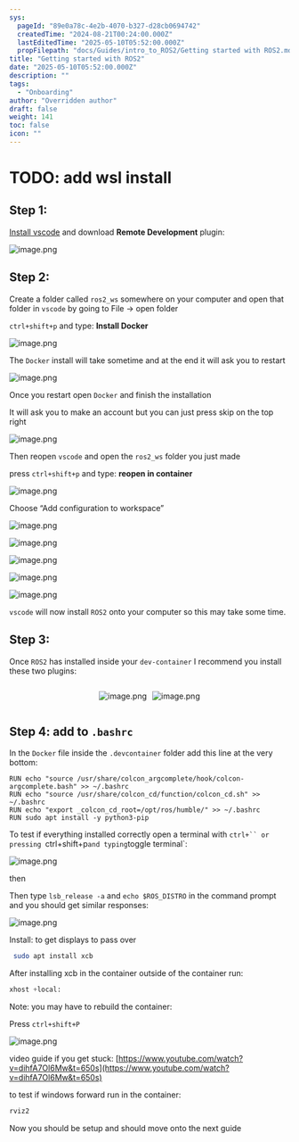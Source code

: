 ```yaml
---
sys:
  pageId: "89e0a78c-4e2b-4070-b327-d28cb0694742"
  createdTime: "2024-08-21T00:24:00.000Z"
  lastEditedTime: "2025-05-10T05:52:00.000Z"
  propFilepath: "docs/Guides/intro_to_ROS2/Getting started with ROS2.md"
title: "Getting started with ROS2"
date: "2025-05-10T05:52:00.000Z"
description: ""
tags:
  - "Onboarding"
author: "Overridden author"
draft: false
weight: 141
toc: false
icon: ""
---
```


# TODO: add wsl install

## Step 1:

[Install vscode](https://code.visualstudio.com/download) and download **Remote Development** plugin:

![image.png](https://prod-files-secure.s3.us-west-2.amazonaws.com/d518164a-d88e-44d1-a4ee-3adb3bd8bce0/efb52993-1881-4a40-b95e-6f020334f022/image.png?X-Amz-Algorithm=AWS4-HMAC-SHA256&X-Amz-Content-Sha256=UNSIGNED-PAYLOAD&X-Amz-Credential=ASIAZI2LB466VKNGJTCN%2F20250629%2Fus-west-2%2Fs3%2Faws4_request&X-Amz-Date=20250629T121434Z&X-Amz-Expires=3600&X-Amz-Security-Token=IQoJb3JpZ2luX2VjEKz%2F%2F%2F%2F%2F%2F%2F%2F%2F%2FwEaCXVzLXdlc3QtMiJIMEYCIQCX3%2Fuqc%2FhLPw8k2cxt2ITTippD6DJLw5u0CHkB7Bv6kwIhALhNvo2D6GfdYqmIJMsZVaAZ9FV%2FBc96p5KYgsZE9Z7jKogECKX%2F%2F%2F%2F%2F%2F%2F%2F%2F%2FwEQABoMNjM3NDIzMTgzODA1IgzmUzV9uOZUbLbBbnoq3ANuBOAMbesqoReJe%2BG59imnhD9YCHo5th8kA92dOvbDlU1u%2B1MMP1nEC0SQcMCMOP5Lq2n7UvUcvNuPw9HIEVD3Qgzdm5orl%2FTWqtF6fCx6e749l%2BrdtvZPyGsuOStV0E9Lci6fuoVT6r61ZE%2FisNQuAczccX1j569O3PAbPoYp%2FUqbF2mb5sVgeBOOr7XOGNJfJ1OClrdSYLgSH1zl88wKVEUZPZzJXElsfdABulzeR8PZYrf%2BK8TuWeaAaUaRVEKkYEsq224ttY4fF8agZlYIMNauU0H5GVyRpGPRb9x9Sb9cI%2FCil7tHmaZ4i4wsE0ZABaELWvxg5oozqT7%2BMFKOQ5OqlG%2B9fTB1rtL0EhJiLNhMSep4aUQMAFF5jnzQ6TVcBQDErb1PY4rgSt9CKcZEV%2BxlsPzX9l8wLqUuG3YE8MZJMs0lZKP9SfG4Ag25XkjzPFheFd4XNUsV%2FB8QboTfPaYTrddH6GZWWA%2BMMBWwW32rW1VckSc20HSfvXxz%2FuM8r2K9wG25DhV2aB9pJUziVbjlefgZPbwm0ZS5qFRQKiJsNpSUDs31VF%2Fp1NDkifxruA2XKHiB5%2Fra9Hrkf3j05a2n9tIdd%2BsVmjTAIZZlIRXl969ITkGidSrCyDCP0oTDBjqkAVZNJBQ5SLppZYX2rONUSxpN4gQ6x6l%2FUGsG%2BOvwE56gxfHBnG68rsW9a622H0hYvrNw%2Fqq5kCgwjfOsL1N4l6NXaC1m0DphkSLhsrLzFqetHqsZmlUQeNVtbkdoz%2FrK7%2BAMECZtS%2BierA56yjwh9C%2BWTRT3kOAXx3IdJa26l2S11g%2FipwddYCH97DIEFqMgRxWt52NSPoLZ5%2Fxgz3P%2FWtSZTgNU&X-Amz-Signature=70c0a95808fd13a181f8e8a03cf36de601b1229e02dd73eca89d1e756496a9c3&X-Amz-SignedHeaders=host&x-amz-checksum-mode=ENABLED&x-id=GetObject)

## Step 2:

Create a folder called `ros2_ws` somewhere on your computer and open that folder in `vscode` by going to File → open folder 

`ctrl+shift+p` and type: **Install Docker**

![image.png](https://prod-files-secure.s3.us-west-2.amazonaws.com/d518164a-d88e-44d1-a4ee-3adb3bd8bce0/2269dc0e-1cd5-47ff-bceb-c04ad9b2eab0/image.png?X-Amz-Algorithm=AWS4-HMAC-SHA256&X-Amz-Content-Sha256=UNSIGNED-PAYLOAD&X-Amz-Credential=ASIAZI2LB466VKNGJTCN%2F20250629%2Fus-west-2%2Fs3%2Faws4_request&X-Amz-Date=20250629T121434Z&X-Amz-Expires=3600&X-Amz-Security-Token=IQoJb3JpZ2luX2VjEKz%2F%2F%2F%2F%2F%2F%2F%2F%2F%2FwEaCXVzLXdlc3QtMiJIMEYCIQCX3%2Fuqc%2FhLPw8k2cxt2ITTippD6DJLw5u0CHkB7Bv6kwIhALhNvo2D6GfdYqmIJMsZVaAZ9FV%2FBc96p5KYgsZE9Z7jKogECKX%2F%2F%2F%2F%2F%2F%2F%2F%2F%2FwEQABoMNjM3NDIzMTgzODA1IgzmUzV9uOZUbLbBbnoq3ANuBOAMbesqoReJe%2BG59imnhD9YCHo5th8kA92dOvbDlU1u%2B1MMP1nEC0SQcMCMOP5Lq2n7UvUcvNuPw9HIEVD3Qgzdm5orl%2FTWqtF6fCx6e749l%2BrdtvZPyGsuOStV0E9Lci6fuoVT6r61ZE%2FisNQuAczccX1j569O3PAbPoYp%2FUqbF2mb5sVgeBOOr7XOGNJfJ1OClrdSYLgSH1zl88wKVEUZPZzJXElsfdABulzeR8PZYrf%2BK8TuWeaAaUaRVEKkYEsq224ttY4fF8agZlYIMNauU0H5GVyRpGPRb9x9Sb9cI%2FCil7tHmaZ4i4wsE0ZABaELWvxg5oozqT7%2BMFKOQ5OqlG%2B9fTB1rtL0EhJiLNhMSep4aUQMAFF5jnzQ6TVcBQDErb1PY4rgSt9CKcZEV%2BxlsPzX9l8wLqUuG3YE8MZJMs0lZKP9SfG4Ag25XkjzPFheFd4XNUsV%2FB8QboTfPaYTrddH6GZWWA%2BMMBWwW32rW1VckSc20HSfvXxz%2FuM8r2K9wG25DhV2aB9pJUziVbjlefgZPbwm0ZS5qFRQKiJsNpSUDs31VF%2Fp1NDkifxruA2XKHiB5%2Fra9Hrkf3j05a2n9tIdd%2BsVmjTAIZZlIRXl969ITkGidSrCyDCP0oTDBjqkAVZNJBQ5SLppZYX2rONUSxpN4gQ6x6l%2FUGsG%2BOvwE56gxfHBnG68rsW9a622H0hYvrNw%2Fqq5kCgwjfOsL1N4l6NXaC1m0DphkSLhsrLzFqetHqsZmlUQeNVtbkdoz%2FrK7%2BAMECZtS%2BierA56yjwh9C%2BWTRT3kOAXx3IdJa26l2S11g%2FipwddYCH97DIEFqMgRxWt52NSPoLZ5%2Fxgz3P%2FWtSZTgNU&X-Amz-Signature=2b51c1832b77ce4f8c1108be0ecb95b4c82e4d5bf069de67d033b69e9a7903c3&X-Amz-SignedHeaders=host&x-amz-checksum-mode=ENABLED&x-id=GetObject)

The `Docker` install will take sometime and at the end it will ask you to restart

![image.png](https://prod-files-secure.s3.us-west-2.amazonaws.com/d518164a-d88e-44d1-a4ee-3adb3bd8bce0/ed233f78-be33-4b1f-b89c-9c346c0e961e/image.png?X-Amz-Algorithm=AWS4-HMAC-SHA256&X-Amz-Content-Sha256=UNSIGNED-PAYLOAD&X-Amz-Credential=ASIAZI2LB466VKNGJTCN%2F20250629%2Fus-west-2%2Fs3%2Faws4_request&X-Amz-Date=20250629T121434Z&X-Amz-Expires=3600&X-Amz-Security-Token=IQoJb3JpZ2luX2VjEKz%2F%2F%2F%2F%2F%2F%2F%2F%2F%2FwEaCXVzLXdlc3QtMiJIMEYCIQCX3%2Fuqc%2FhLPw8k2cxt2ITTippD6DJLw5u0CHkB7Bv6kwIhALhNvo2D6GfdYqmIJMsZVaAZ9FV%2FBc96p5KYgsZE9Z7jKogECKX%2F%2F%2F%2F%2F%2F%2F%2F%2F%2FwEQABoMNjM3NDIzMTgzODA1IgzmUzV9uOZUbLbBbnoq3ANuBOAMbesqoReJe%2BG59imnhD9YCHo5th8kA92dOvbDlU1u%2B1MMP1nEC0SQcMCMOP5Lq2n7UvUcvNuPw9HIEVD3Qgzdm5orl%2FTWqtF6fCx6e749l%2BrdtvZPyGsuOStV0E9Lci6fuoVT6r61ZE%2FisNQuAczccX1j569O3PAbPoYp%2FUqbF2mb5sVgeBOOr7XOGNJfJ1OClrdSYLgSH1zl88wKVEUZPZzJXElsfdABulzeR8PZYrf%2BK8TuWeaAaUaRVEKkYEsq224ttY4fF8agZlYIMNauU0H5GVyRpGPRb9x9Sb9cI%2FCil7tHmaZ4i4wsE0ZABaELWvxg5oozqT7%2BMFKOQ5OqlG%2B9fTB1rtL0EhJiLNhMSep4aUQMAFF5jnzQ6TVcBQDErb1PY4rgSt9CKcZEV%2BxlsPzX9l8wLqUuG3YE8MZJMs0lZKP9SfG4Ag25XkjzPFheFd4XNUsV%2FB8QboTfPaYTrddH6GZWWA%2BMMBWwW32rW1VckSc20HSfvXxz%2FuM8r2K9wG25DhV2aB9pJUziVbjlefgZPbwm0ZS5qFRQKiJsNpSUDs31VF%2Fp1NDkifxruA2XKHiB5%2Fra9Hrkf3j05a2n9tIdd%2BsVmjTAIZZlIRXl969ITkGidSrCyDCP0oTDBjqkAVZNJBQ5SLppZYX2rONUSxpN4gQ6x6l%2FUGsG%2BOvwE56gxfHBnG68rsW9a622H0hYvrNw%2Fqq5kCgwjfOsL1N4l6NXaC1m0DphkSLhsrLzFqetHqsZmlUQeNVtbkdoz%2FrK7%2BAMECZtS%2BierA56yjwh9C%2BWTRT3kOAXx3IdJa26l2S11g%2FipwddYCH97DIEFqMgRxWt52NSPoLZ5%2Fxgz3P%2FWtSZTgNU&X-Amz-Signature=ea02c58ed9fe09707618a3b8d1e99d4d25d6f512b59ff4e5d6519259b06215a5&X-Amz-SignedHeaders=host&x-amz-checksum-mode=ENABLED&x-id=GetObject)

Once you restart open `Docker` and finish the installation

It will ask you to make an account but you can just press skip on the top right

![image.png](https://prod-files-secure.s3.us-west-2.amazonaws.com/d518164a-d88e-44d1-a4ee-3adb3bd8bce0/21010ad9-1659-4fd9-9f59-9932a09b2a3d/image.png?X-Amz-Algorithm=AWS4-HMAC-SHA256&X-Amz-Content-Sha256=UNSIGNED-PAYLOAD&X-Amz-Credential=ASIAZI2LB466VKNGJTCN%2F20250629%2Fus-west-2%2Fs3%2Faws4_request&X-Amz-Date=20250629T121434Z&X-Amz-Expires=3600&X-Amz-Security-Token=IQoJb3JpZ2luX2VjEKz%2F%2F%2F%2F%2F%2F%2F%2F%2F%2FwEaCXVzLXdlc3QtMiJIMEYCIQCX3%2Fuqc%2FhLPw8k2cxt2ITTippD6DJLw5u0CHkB7Bv6kwIhALhNvo2D6GfdYqmIJMsZVaAZ9FV%2FBc96p5KYgsZE9Z7jKogECKX%2F%2F%2F%2F%2F%2F%2F%2F%2F%2FwEQABoMNjM3NDIzMTgzODA1IgzmUzV9uOZUbLbBbnoq3ANuBOAMbesqoReJe%2BG59imnhD9YCHo5th8kA92dOvbDlU1u%2B1MMP1nEC0SQcMCMOP5Lq2n7UvUcvNuPw9HIEVD3Qgzdm5orl%2FTWqtF6fCx6e749l%2BrdtvZPyGsuOStV0E9Lci6fuoVT6r61ZE%2FisNQuAczccX1j569O3PAbPoYp%2FUqbF2mb5sVgeBOOr7XOGNJfJ1OClrdSYLgSH1zl88wKVEUZPZzJXElsfdABulzeR8PZYrf%2BK8TuWeaAaUaRVEKkYEsq224ttY4fF8agZlYIMNauU0H5GVyRpGPRb9x9Sb9cI%2FCil7tHmaZ4i4wsE0ZABaELWvxg5oozqT7%2BMFKOQ5OqlG%2B9fTB1rtL0EhJiLNhMSep4aUQMAFF5jnzQ6TVcBQDErb1PY4rgSt9CKcZEV%2BxlsPzX9l8wLqUuG3YE8MZJMs0lZKP9SfG4Ag25XkjzPFheFd4XNUsV%2FB8QboTfPaYTrddH6GZWWA%2BMMBWwW32rW1VckSc20HSfvXxz%2FuM8r2K9wG25DhV2aB9pJUziVbjlefgZPbwm0ZS5qFRQKiJsNpSUDs31VF%2Fp1NDkifxruA2XKHiB5%2Fra9Hrkf3j05a2n9tIdd%2BsVmjTAIZZlIRXl969ITkGidSrCyDCP0oTDBjqkAVZNJBQ5SLppZYX2rONUSxpN4gQ6x6l%2FUGsG%2BOvwE56gxfHBnG68rsW9a622H0hYvrNw%2Fqq5kCgwjfOsL1N4l6NXaC1m0DphkSLhsrLzFqetHqsZmlUQeNVtbkdoz%2FrK7%2BAMECZtS%2BierA56yjwh9C%2BWTRT3kOAXx3IdJa26l2S11g%2FipwddYCH97DIEFqMgRxWt52NSPoLZ5%2Fxgz3P%2FWtSZTgNU&X-Amz-Signature=b6b10abc3daea9a78e883df220b95f1cd8fdab5edc434edb1aa9205e12efb2b2&X-Amz-SignedHeaders=host&x-amz-checksum-mode=ENABLED&x-id=GetObject)

Then reopen `vscode` and open the `ros2_ws` folder you just made

press `ctrl+shift+p` and type: **reopen in container**

![image.png](https://prod-files-secure.s3.us-west-2.amazonaws.com/d518164a-d88e-44d1-a4ee-3adb3bd8bce0/4e93b8c2-41ad-488c-8095-c74205196118/image.png?X-Amz-Algorithm=AWS4-HMAC-SHA256&X-Amz-Content-Sha256=UNSIGNED-PAYLOAD&X-Amz-Credential=ASIAZI2LB466VKNGJTCN%2F20250629%2Fus-west-2%2Fs3%2Faws4_request&X-Amz-Date=20250629T121434Z&X-Amz-Expires=3600&X-Amz-Security-Token=IQoJb3JpZ2luX2VjEKz%2F%2F%2F%2F%2F%2F%2F%2F%2F%2FwEaCXVzLXdlc3QtMiJIMEYCIQCX3%2Fuqc%2FhLPw8k2cxt2ITTippD6DJLw5u0CHkB7Bv6kwIhALhNvo2D6GfdYqmIJMsZVaAZ9FV%2FBc96p5KYgsZE9Z7jKogECKX%2F%2F%2F%2F%2F%2F%2F%2F%2F%2FwEQABoMNjM3NDIzMTgzODA1IgzmUzV9uOZUbLbBbnoq3ANuBOAMbesqoReJe%2BG59imnhD9YCHo5th8kA92dOvbDlU1u%2B1MMP1nEC0SQcMCMOP5Lq2n7UvUcvNuPw9HIEVD3Qgzdm5orl%2FTWqtF6fCx6e749l%2BrdtvZPyGsuOStV0E9Lci6fuoVT6r61ZE%2FisNQuAczccX1j569O3PAbPoYp%2FUqbF2mb5sVgeBOOr7XOGNJfJ1OClrdSYLgSH1zl88wKVEUZPZzJXElsfdABulzeR8PZYrf%2BK8TuWeaAaUaRVEKkYEsq224ttY4fF8agZlYIMNauU0H5GVyRpGPRb9x9Sb9cI%2FCil7tHmaZ4i4wsE0ZABaELWvxg5oozqT7%2BMFKOQ5OqlG%2B9fTB1rtL0EhJiLNhMSep4aUQMAFF5jnzQ6TVcBQDErb1PY4rgSt9CKcZEV%2BxlsPzX9l8wLqUuG3YE8MZJMs0lZKP9SfG4Ag25XkjzPFheFd4XNUsV%2FB8QboTfPaYTrddH6GZWWA%2BMMBWwW32rW1VckSc20HSfvXxz%2FuM8r2K9wG25DhV2aB9pJUziVbjlefgZPbwm0ZS5qFRQKiJsNpSUDs31VF%2Fp1NDkifxruA2XKHiB5%2Fra9Hrkf3j05a2n9tIdd%2BsVmjTAIZZlIRXl969ITkGidSrCyDCP0oTDBjqkAVZNJBQ5SLppZYX2rONUSxpN4gQ6x6l%2FUGsG%2BOvwE56gxfHBnG68rsW9a622H0hYvrNw%2Fqq5kCgwjfOsL1N4l6NXaC1m0DphkSLhsrLzFqetHqsZmlUQeNVtbkdoz%2FrK7%2BAMECZtS%2BierA56yjwh9C%2BWTRT3kOAXx3IdJa26l2S11g%2FipwddYCH97DIEFqMgRxWt52NSPoLZ5%2Fxgz3P%2FWtSZTgNU&X-Amz-Signature=e9278a03cb22375e366182d41e2ac913a16e3e23afae574058525b2e32640597&X-Amz-SignedHeaders=host&x-amz-checksum-mode=ENABLED&x-id=GetObject)

Choose “Add configuration to workspace”

![image.png](https://prod-files-secure.s3.us-west-2.amazonaws.com/d518164a-d88e-44d1-a4ee-3adb3bd8bce0/9560b282-5060-4989-ba37-97e7b2c22476/image.png?X-Amz-Algorithm=AWS4-HMAC-SHA256&X-Amz-Content-Sha256=UNSIGNED-PAYLOAD&X-Amz-Credential=ASIAZI2LB466VKNGJTCN%2F20250629%2Fus-west-2%2Fs3%2Faws4_request&X-Amz-Date=20250629T121434Z&X-Amz-Expires=3600&X-Amz-Security-Token=IQoJb3JpZ2luX2VjEKz%2F%2F%2F%2F%2F%2F%2F%2F%2F%2FwEaCXVzLXdlc3QtMiJIMEYCIQCX3%2Fuqc%2FhLPw8k2cxt2ITTippD6DJLw5u0CHkB7Bv6kwIhALhNvo2D6GfdYqmIJMsZVaAZ9FV%2FBc96p5KYgsZE9Z7jKogECKX%2F%2F%2F%2F%2F%2F%2F%2F%2F%2FwEQABoMNjM3NDIzMTgzODA1IgzmUzV9uOZUbLbBbnoq3ANuBOAMbesqoReJe%2BG59imnhD9YCHo5th8kA92dOvbDlU1u%2B1MMP1nEC0SQcMCMOP5Lq2n7UvUcvNuPw9HIEVD3Qgzdm5orl%2FTWqtF6fCx6e749l%2BrdtvZPyGsuOStV0E9Lci6fuoVT6r61ZE%2FisNQuAczccX1j569O3PAbPoYp%2FUqbF2mb5sVgeBOOr7XOGNJfJ1OClrdSYLgSH1zl88wKVEUZPZzJXElsfdABulzeR8PZYrf%2BK8TuWeaAaUaRVEKkYEsq224ttY4fF8agZlYIMNauU0H5GVyRpGPRb9x9Sb9cI%2FCil7tHmaZ4i4wsE0ZABaELWvxg5oozqT7%2BMFKOQ5OqlG%2B9fTB1rtL0EhJiLNhMSep4aUQMAFF5jnzQ6TVcBQDErb1PY4rgSt9CKcZEV%2BxlsPzX9l8wLqUuG3YE8MZJMs0lZKP9SfG4Ag25XkjzPFheFd4XNUsV%2FB8QboTfPaYTrddH6GZWWA%2BMMBWwW32rW1VckSc20HSfvXxz%2FuM8r2K9wG25DhV2aB9pJUziVbjlefgZPbwm0ZS5qFRQKiJsNpSUDs31VF%2Fp1NDkifxruA2XKHiB5%2Fra9Hrkf3j05a2n9tIdd%2BsVmjTAIZZlIRXl969ITkGidSrCyDCP0oTDBjqkAVZNJBQ5SLppZYX2rONUSxpN4gQ6x6l%2FUGsG%2BOvwE56gxfHBnG68rsW9a622H0hYvrNw%2Fqq5kCgwjfOsL1N4l6NXaC1m0DphkSLhsrLzFqetHqsZmlUQeNVtbkdoz%2FrK7%2BAMECZtS%2BierA56yjwh9C%2BWTRT3kOAXx3IdJa26l2S11g%2FipwddYCH97DIEFqMgRxWt52NSPoLZ5%2Fxgz3P%2FWtSZTgNU&X-Amz-Signature=2fdd8006271a4be3b0712224caf525c24add97cfb8966534a8b093f59f01acba&X-Amz-SignedHeaders=host&x-amz-checksum-mode=ENABLED&x-id=GetObject)

![image.png](https://prod-files-secure.s3.us-west-2.amazonaws.com/d518164a-d88e-44d1-a4ee-3adb3bd8bce0/2ee63f81-886b-48e8-a553-dc6e5eac99e4/image.png?X-Amz-Algorithm=AWS4-HMAC-SHA256&X-Amz-Content-Sha256=UNSIGNED-PAYLOAD&X-Amz-Credential=ASIAZI2LB466VKNGJTCN%2F20250629%2Fus-west-2%2Fs3%2Faws4_request&X-Amz-Date=20250629T121434Z&X-Amz-Expires=3600&X-Amz-Security-Token=IQoJb3JpZ2luX2VjEKz%2F%2F%2F%2F%2F%2F%2F%2F%2F%2FwEaCXVzLXdlc3QtMiJIMEYCIQCX3%2Fuqc%2FhLPw8k2cxt2ITTippD6DJLw5u0CHkB7Bv6kwIhALhNvo2D6GfdYqmIJMsZVaAZ9FV%2FBc96p5KYgsZE9Z7jKogECKX%2F%2F%2F%2F%2F%2F%2F%2F%2F%2FwEQABoMNjM3NDIzMTgzODA1IgzmUzV9uOZUbLbBbnoq3ANuBOAMbesqoReJe%2BG59imnhD9YCHo5th8kA92dOvbDlU1u%2B1MMP1nEC0SQcMCMOP5Lq2n7UvUcvNuPw9HIEVD3Qgzdm5orl%2FTWqtF6fCx6e749l%2BrdtvZPyGsuOStV0E9Lci6fuoVT6r61ZE%2FisNQuAczccX1j569O3PAbPoYp%2FUqbF2mb5sVgeBOOr7XOGNJfJ1OClrdSYLgSH1zl88wKVEUZPZzJXElsfdABulzeR8PZYrf%2BK8TuWeaAaUaRVEKkYEsq224ttY4fF8agZlYIMNauU0H5GVyRpGPRb9x9Sb9cI%2FCil7tHmaZ4i4wsE0ZABaELWvxg5oozqT7%2BMFKOQ5OqlG%2B9fTB1rtL0EhJiLNhMSep4aUQMAFF5jnzQ6TVcBQDErb1PY4rgSt9CKcZEV%2BxlsPzX9l8wLqUuG3YE8MZJMs0lZKP9SfG4Ag25XkjzPFheFd4XNUsV%2FB8QboTfPaYTrddH6GZWWA%2BMMBWwW32rW1VckSc20HSfvXxz%2FuM8r2K9wG25DhV2aB9pJUziVbjlefgZPbwm0ZS5qFRQKiJsNpSUDs31VF%2Fp1NDkifxruA2XKHiB5%2Fra9Hrkf3j05a2n9tIdd%2BsVmjTAIZZlIRXl969ITkGidSrCyDCP0oTDBjqkAVZNJBQ5SLppZYX2rONUSxpN4gQ6x6l%2FUGsG%2BOvwE56gxfHBnG68rsW9a622H0hYvrNw%2Fqq5kCgwjfOsL1N4l6NXaC1m0DphkSLhsrLzFqetHqsZmlUQeNVtbkdoz%2FrK7%2BAMECZtS%2BierA56yjwh9C%2BWTRT3kOAXx3IdJa26l2S11g%2FipwddYCH97DIEFqMgRxWt52NSPoLZ5%2Fxgz3P%2FWtSZTgNU&X-Amz-Signature=ba6211586703ce9c66ff59176ce544cce7bd732a70fa6640ab2b0aaef993ab81&X-Amz-SignedHeaders=host&x-amz-checksum-mode=ENABLED&x-id=GetObject)

![image.png](https://prod-files-secure.s3.us-west-2.amazonaws.com/d518164a-d88e-44d1-a4ee-3adb3bd8bce0/ae1580b2-b048-407e-aed9-b584224a7a04/image.png?X-Amz-Algorithm=AWS4-HMAC-SHA256&X-Amz-Content-Sha256=UNSIGNED-PAYLOAD&X-Amz-Credential=ASIAZI2LB466VKNGJTCN%2F20250629%2Fus-west-2%2Fs3%2Faws4_request&X-Amz-Date=20250629T121434Z&X-Amz-Expires=3600&X-Amz-Security-Token=IQoJb3JpZ2luX2VjEKz%2F%2F%2F%2F%2F%2F%2F%2F%2F%2FwEaCXVzLXdlc3QtMiJIMEYCIQCX3%2Fuqc%2FhLPw8k2cxt2ITTippD6DJLw5u0CHkB7Bv6kwIhALhNvo2D6GfdYqmIJMsZVaAZ9FV%2FBc96p5KYgsZE9Z7jKogECKX%2F%2F%2F%2F%2F%2F%2F%2F%2F%2FwEQABoMNjM3NDIzMTgzODA1IgzmUzV9uOZUbLbBbnoq3ANuBOAMbesqoReJe%2BG59imnhD9YCHo5th8kA92dOvbDlU1u%2B1MMP1nEC0SQcMCMOP5Lq2n7UvUcvNuPw9HIEVD3Qgzdm5orl%2FTWqtF6fCx6e749l%2BrdtvZPyGsuOStV0E9Lci6fuoVT6r61ZE%2FisNQuAczccX1j569O3PAbPoYp%2FUqbF2mb5sVgeBOOr7XOGNJfJ1OClrdSYLgSH1zl88wKVEUZPZzJXElsfdABulzeR8PZYrf%2BK8TuWeaAaUaRVEKkYEsq224ttY4fF8agZlYIMNauU0H5GVyRpGPRb9x9Sb9cI%2FCil7tHmaZ4i4wsE0ZABaELWvxg5oozqT7%2BMFKOQ5OqlG%2B9fTB1rtL0EhJiLNhMSep4aUQMAFF5jnzQ6TVcBQDErb1PY4rgSt9CKcZEV%2BxlsPzX9l8wLqUuG3YE8MZJMs0lZKP9SfG4Ag25XkjzPFheFd4XNUsV%2FB8QboTfPaYTrddH6GZWWA%2BMMBWwW32rW1VckSc20HSfvXxz%2FuM8r2K9wG25DhV2aB9pJUziVbjlefgZPbwm0ZS5qFRQKiJsNpSUDs31VF%2Fp1NDkifxruA2XKHiB5%2Fra9Hrkf3j05a2n9tIdd%2BsVmjTAIZZlIRXl969ITkGidSrCyDCP0oTDBjqkAVZNJBQ5SLppZYX2rONUSxpN4gQ6x6l%2FUGsG%2BOvwE56gxfHBnG68rsW9a622H0hYvrNw%2Fqq5kCgwjfOsL1N4l6NXaC1m0DphkSLhsrLzFqetHqsZmlUQeNVtbkdoz%2FrK7%2BAMECZtS%2BierA56yjwh9C%2BWTRT3kOAXx3IdJa26l2S11g%2FipwddYCH97DIEFqMgRxWt52NSPoLZ5%2Fxgz3P%2FWtSZTgNU&X-Amz-Signature=b50b5e712a65e9533a1479e12b41ae3aff62d0b91b68f9daebe1cc07b7357fa6&X-Amz-SignedHeaders=host&x-amz-checksum-mode=ENABLED&x-id=GetObject)

![image.png](https://prod-files-secure.s3.us-west-2.amazonaws.com/d518164a-d88e-44d1-a4ee-3adb3bd8bce0/53255b28-f75e-430f-b9e3-c0ac8577e42b/image.png?X-Amz-Algorithm=AWS4-HMAC-SHA256&X-Amz-Content-Sha256=UNSIGNED-PAYLOAD&X-Amz-Credential=ASIAZI2LB466VKNGJTCN%2F20250629%2Fus-west-2%2Fs3%2Faws4_request&X-Amz-Date=20250629T121434Z&X-Amz-Expires=3600&X-Amz-Security-Token=IQoJb3JpZ2luX2VjEKz%2F%2F%2F%2F%2F%2F%2F%2F%2F%2FwEaCXVzLXdlc3QtMiJIMEYCIQCX3%2Fuqc%2FhLPw8k2cxt2ITTippD6DJLw5u0CHkB7Bv6kwIhALhNvo2D6GfdYqmIJMsZVaAZ9FV%2FBc96p5KYgsZE9Z7jKogECKX%2F%2F%2F%2F%2F%2F%2F%2F%2F%2FwEQABoMNjM3NDIzMTgzODA1IgzmUzV9uOZUbLbBbnoq3ANuBOAMbesqoReJe%2BG59imnhD9YCHo5th8kA92dOvbDlU1u%2B1MMP1nEC0SQcMCMOP5Lq2n7UvUcvNuPw9HIEVD3Qgzdm5orl%2FTWqtF6fCx6e749l%2BrdtvZPyGsuOStV0E9Lci6fuoVT6r61ZE%2FisNQuAczccX1j569O3PAbPoYp%2FUqbF2mb5sVgeBOOr7XOGNJfJ1OClrdSYLgSH1zl88wKVEUZPZzJXElsfdABulzeR8PZYrf%2BK8TuWeaAaUaRVEKkYEsq224ttY4fF8agZlYIMNauU0H5GVyRpGPRb9x9Sb9cI%2FCil7tHmaZ4i4wsE0ZABaELWvxg5oozqT7%2BMFKOQ5OqlG%2B9fTB1rtL0EhJiLNhMSep4aUQMAFF5jnzQ6TVcBQDErb1PY4rgSt9CKcZEV%2BxlsPzX9l8wLqUuG3YE8MZJMs0lZKP9SfG4Ag25XkjzPFheFd4XNUsV%2FB8QboTfPaYTrddH6GZWWA%2BMMBWwW32rW1VckSc20HSfvXxz%2FuM8r2K9wG25DhV2aB9pJUziVbjlefgZPbwm0ZS5qFRQKiJsNpSUDs31VF%2Fp1NDkifxruA2XKHiB5%2Fra9Hrkf3j05a2n9tIdd%2BsVmjTAIZZlIRXl969ITkGidSrCyDCP0oTDBjqkAVZNJBQ5SLppZYX2rONUSxpN4gQ6x6l%2FUGsG%2BOvwE56gxfHBnG68rsW9a622H0hYvrNw%2Fqq5kCgwjfOsL1N4l6NXaC1m0DphkSLhsrLzFqetHqsZmlUQeNVtbkdoz%2FrK7%2BAMECZtS%2BierA56yjwh9C%2BWTRT3kOAXx3IdJa26l2S11g%2FipwddYCH97DIEFqMgRxWt52NSPoLZ5%2Fxgz3P%2FWtSZTgNU&X-Amz-Signature=0d11913fca94ba1773e3f0525ad812d00d2200294aefefb5182f25d9ee7c7360&X-Amz-SignedHeaders=host&x-amz-checksum-mode=ENABLED&x-id=GetObject)

![image.png](https://prod-files-secure.s3.us-west-2.amazonaws.com/d518164a-d88e-44d1-a4ee-3adb3bd8bce0/7c562767-5af9-4ffb-97d1-327bcdf4ee00/image.png?X-Amz-Algorithm=AWS4-HMAC-SHA256&X-Amz-Content-Sha256=UNSIGNED-PAYLOAD&X-Amz-Credential=ASIAZI2LB466VKNGJTCN%2F20250629%2Fus-west-2%2Fs3%2Faws4_request&X-Amz-Date=20250629T121434Z&X-Amz-Expires=3600&X-Amz-Security-Token=IQoJb3JpZ2luX2VjEKz%2F%2F%2F%2F%2F%2F%2F%2F%2F%2FwEaCXVzLXdlc3QtMiJIMEYCIQCX3%2Fuqc%2FhLPw8k2cxt2ITTippD6DJLw5u0CHkB7Bv6kwIhALhNvo2D6GfdYqmIJMsZVaAZ9FV%2FBc96p5KYgsZE9Z7jKogECKX%2F%2F%2F%2F%2F%2F%2F%2F%2F%2FwEQABoMNjM3NDIzMTgzODA1IgzmUzV9uOZUbLbBbnoq3ANuBOAMbesqoReJe%2BG59imnhD9YCHo5th8kA92dOvbDlU1u%2B1MMP1nEC0SQcMCMOP5Lq2n7UvUcvNuPw9HIEVD3Qgzdm5orl%2FTWqtF6fCx6e749l%2BrdtvZPyGsuOStV0E9Lci6fuoVT6r61ZE%2FisNQuAczccX1j569O3PAbPoYp%2FUqbF2mb5sVgeBOOr7XOGNJfJ1OClrdSYLgSH1zl88wKVEUZPZzJXElsfdABulzeR8PZYrf%2BK8TuWeaAaUaRVEKkYEsq224ttY4fF8agZlYIMNauU0H5GVyRpGPRb9x9Sb9cI%2FCil7tHmaZ4i4wsE0ZABaELWvxg5oozqT7%2BMFKOQ5OqlG%2B9fTB1rtL0EhJiLNhMSep4aUQMAFF5jnzQ6TVcBQDErb1PY4rgSt9CKcZEV%2BxlsPzX9l8wLqUuG3YE8MZJMs0lZKP9SfG4Ag25XkjzPFheFd4XNUsV%2FB8QboTfPaYTrddH6GZWWA%2BMMBWwW32rW1VckSc20HSfvXxz%2FuM8r2K9wG25DhV2aB9pJUziVbjlefgZPbwm0ZS5qFRQKiJsNpSUDs31VF%2Fp1NDkifxruA2XKHiB5%2Fra9Hrkf3j05a2n9tIdd%2BsVmjTAIZZlIRXl969ITkGidSrCyDCP0oTDBjqkAVZNJBQ5SLppZYX2rONUSxpN4gQ6x6l%2FUGsG%2BOvwE56gxfHBnG68rsW9a622H0hYvrNw%2Fqq5kCgwjfOsL1N4l6NXaC1m0DphkSLhsrLzFqetHqsZmlUQeNVtbkdoz%2FrK7%2BAMECZtS%2BierA56yjwh9C%2BWTRT3kOAXx3IdJa26l2S11g%2FipwddYCH97DIEFqMgRxWt52NSPoLZ5%2Fxgz3P%2FWtSZTgNU&X-Amz-Signature=9768da29c9591336db6033b85c83bcf2234434156da4c2992e9af7a485002842&X-Amz-SignedHeaders=host&x-amz-checksum-mode=ENABLED&x-id=GetObject)

`vscode` will now install `ROS2` onto your computer so this may take some time.

## Step 3:

Once `ROS2` has installed inside your `dev-container` I recommend you install these two plugins:

<div style="display: flex;flex-direction: row; column-gap:10px; max-width: 630px;justify-content: center;">
<div>

![image.png](https://prod-files-secure.s3.us-west-2.amazonaws.com/d518164a-d88e-44d1-a4ee-3adb3bd8bce0/3fc3d550-5a54-4ba1-ba6b-faa01cdb7369/image.png?X-Amz-Algorithm=AWS4-HMAC-SHA256&X-Amz-Content-Sha256=UNSIGNED-PAYLOAD&X-Amz-Credential=ASIAZI2LB466SS3BIUP3%2F20250629%2Fus-west-2%2Fs3%2Faws4_request&X-Amz-Date=20250629T121436Z&X-Amz-Expires=3600&X-Amz-Security-Token=IQoJb3JpZ2luX2VjEKv%2F%2F%2F%2F%2F%2F%2F%2F%2F%2FwEaCXVzLXdlc3QtMiJHMEUCIQCXvamMJOSTW9%2FxRuXugjHuhd9tAMyCylL1JjV1TL2lcAIgTczBUPoGyrCTfT9WDvmZ4kSmJN9BlMFwRmiNGYxvIU8qiAQIpP%2F%2F%2F%2F%2F%2F%2F%2F%2F%2FARAAGgw2Mzc0MjMxODM4MDUiDHxPiOJBaF7VpOcLOyrcAzNOEmpjSNOyZvfOCcBfqgJ02Yu%2BZVgwGHJMRZXIiJa1prG47tmCn8pUAzI7P3V2TgLRDXrEmbQ4M8r%2Fa0b%2FhHf6sgnQWp31IsHvIUuPxtXR%2BrXAPeIPNglkJrOG8V9lUcGMPrZ85TEHXYfPdLHN1Z8BN8AV4SxFnNneTRCgxVcJPEbVHJvU5Ufki1%2BQNNO%2Ff51YRxw%2BSysMvo%2BnXTL6h09vIqexRAbLYgvUFU235CRF4qJfpvLXr%2FDA8pkUKbNKxuSJdm31URr8u5%2FhDv349oOHAPSQxS30w9cCZS4NGhNolaCh7jpMCgjXYGwvddyifI4WpYagqg83%2B5z%2FakMwO8bpqwDkwq%2FMAFOBGmY4lw3J42f0Br4d9Y%2Bc97nVI5MqASsMTt2XEy750iFrpaJ9v19CO0d%2BtV6E0baXhVJoIc3KsmwBSYQ9QoM5GgbHJmB6%2B0EirjcR%2FZy4LBrLGFn%2Fgof8SuWjh5v723AhmQ6%2BkTc3xuMrOhcY%2FmwyX6yuzALcrTNwK%2BQ4lEeMiRhHncZqbYIPNw4zuKVzdoMg0vhPLZBJwGTXPdBqutABcvMCjDUTeO%2FQz3eJfctqhW0ORADbFHECEsfQAjKiQAczitQ%2FJjOEqg7B0Bhi9TkH4zEZMNO8hMMGOqUBpCxBSCjvAOu5vpee7mZk2KFJ5relzoP8ePg0lRol2Pqkmt1jB7mmXTMpPcdoFcBBDcnu9gJEl2U4%2FcdVU7DmkdUVKWEUn5AtFLu7FOas8ilkKfM68Sz%2Bu83h2F%2FWd%2BEoRg3IT7IHPTNyUpVc809B3Rikfsgau49u0TqFdV30SZJNAKSPi31pbPv5V4RG6LqFq2IdTG3l93F6tnNVz91KpEFQmPfI&X-Amz-Signature=0b2fba0057dcd5b36d65be1cbc8da0dab4ec9211720c9a94a8c8b820320c51b9&X-Amz-SignedHeaders=host&x-amz-checksum-mode=ENABLED&x-id=GetObject)

</div>
<div>

![image.png](https://prod-files-secure.s3.us-west-2.amazonaws.com/d518164a-d88e-44d1-a4ee-3adb3bd8bce0/d994cc66-13c2-4093-a5a3-f84cf4601a82/image.png?X-Amz-Algorithm=AWS4-HMAC-SHA256&X-Amz-Content-Sha256=UNSIGNED-PAYLOAD&X-Amz-Credential=ASIAZI2LB4667FCPN75Y%2F20250629%2Fus-west-2%2Fs3%2Faws4_request&X-Amz-Date=20250629T121436Z&X-Amz-Expires=3600&X-Amz-Security-Token=IQoJb3JpZ2luX2VjEKv%2F%2F%2F%2F%2F%2F%2F%2F%2F%2FwEaCXVzLXdlc3QtMiJGMEQCIFqa87b92%2BqwJo74MVmo0BsSBcXsYNPRXVFe1%2Bd6%2BFa7AiBNXQflpBIHDK8KvLwf0MBhi0B17E6Yn%2FdCIHxVaeoSACqIBAik%2F%2F%2F%2F%2F%2F%2F%2F%2F%2F8BEAAaDDYzNzQyMzE4MzgwNSIMC%2BwKEmL6sniNEioKKtwDVlrmnOsw1FuZQplfIkj%2BvXXYtIctZf0cyk%2Fe4NZBx50btVoCg%2Fb61o686Mv98sQ5pytZVXuhqZn8PPNCwsAhsF5jg7J1ijnJff3XvPaIJ4aCK5VFmizcxmKdKVFYZ%2BWFRv4xD1M9sNIPYK2%2FTB8MQmHNaGsaRhpADvy7R6DZbjXQrjoc9nWuPg5I4WnJG92eqEA5Bf101NJh2xKZW0gstPdR0BPXDqR8zZnh5a3Nwv%2B5ExIhIVU4c9xXBw%2BJIyG1FTHD6zXNpAb52IoVN09eQAGK4tQvgxeYrvLo%2B7MmKY9BG1ZvlKbzqJJfEoB1O6pt9BS3fAxENznqGC9n6XUy0tCin4jy8Eh0qMFrlLsjcts3tRi2WfPPlmIXDSBhMfnSidNi9aWTuSUlG1IjWwUiWqpGHjdwO0y7qx5jBtNspl8mpZjsTqhGpV6brOGXxQJnray9VMJVljNyOec1yncSy8j%2BB1h4hpC5rLjs8efQ8zOnBKG8SUEzlYFInwtKJ20KpSVUd3glKoVGzOL9YOeBC15xp5y41mwbK7js8rabiIuTDFev%2BHj3Tt9bUhxuCW3TN9LUjVFX2kAhLd5AZDC2ptWxX%2BjuhKHJ4LMJpSEvpNiAyfrqrIFD9jh7lJ4wwbuEwwY6pgH7KqOqq4PD%2F%2FwMz%2Bk%2BAJTjesB9Ljr1tNfE44jJ3GMHs6hxMnKt4JuNhDyf8WRR6vWTh11DAPxxtRsOizFEOemgZ0L7o2FNv4knBFy7xId%2FNtkNvc%2F1j76WLxmyvChRhq%2BMU4k4xrWzZhzJ3kaFr8JfgisHrQoQc27QWXLMRVD3EPH1lu80uy5KKtzq9wUc9M6sBnaACRJvuqQlvsHuCnSSkkK6L4z7&X-Amz-Signature=81c10ab918b356ffb135b53729943e60aa4bb2e2a9eda95c5bae4cde9742b699&X-Amz-SignedHeaders=host&x-amz-checksum-mode=ENABLED&x-id=GetObject)

</div>
</div>

## Step 4: add to `.bashrc`

In the `Docker` file inside the `.devcontainer` folder add this line at the very bottom: 

```docker
RUN echo "source /usr/share/colcon_argcomplete/hook/colcon-argcomplete.bash" >> ~/.bashrc
RUN echo "source /usr/share/colcon_cd/function/colcon_cd.sh" >> ~/.bashrc
RUN echo "export _colcon_cd_root=/opt/ros/humble/" >> ~/.bashrc
RUN sudo apt install -y python3-pip 
```

To test if everything installed correctly open a terminal with `ctrl+`` or pressing `ctrl+shift+p` and typing `toggle terminal`:

![image.png](https://prod-files-secure.s3.us-west-2.amazonaws.com/d518164a-d88e-44d1-a4ee-3adb3bd8bce0/6a4943d8-b04e-4c02-9a58-775f3384d1a5/image.png?X-Amz-Algorithm=AWS4-HMAC-SHA256&X-Amz-Content-Sha256=UNSIGNED-PAYLOAD&X-Amz-Credential=ASIAZI2LB466VKNGJTCN%2F20250629%2Fus-west-2%2Fs3%2Faws4_request&X-Amz-Date=20250629T121434Z&X-Amz-Expires=3600&X-Amz-Security-Token=IQoJb3JpZ2luX2VjEKz%2F%2F%2F%2F%2F%2F%2F%2F%2F%2FwEaCXVzLXdlc3QtMiJIMEYCIQCX3%2Fuqc%2FhLPw8k2cxt2ITTippD6DJLw5u0CHkB7Bv6kwIhALhNvo2D6GfdYqmIJMsZVaAZ9FV%2FBc96p5KYgsZE9Z7jKogECKX%2F%2F%2F%2F%2F%2F%2F%2F%2F%2FwEQABoMNjM3NDIzMTgzODA1IgzmUzV9uOZUbLbBbnoq3ANuBOAMbesqoReJe%2BG59imnhD9YCHo5th8kA92dOvbDlU1u%2B1MMP1nEC0SQcMCMOP5Lq2n7UvUcvNuPw9HIEVD3Qgzdm5orl%2FTWqtF6fCx6e749l%2BrdtvZPyGsuOStV0E9Lci6fuoVT6r61ZE%2FisNQuAczccX1j569O3PAbPoYp%2FUqbF2mb5sVgeBOOr7XOGNJfJ1OClrdSYLgSH1zl88wKVEUZPZzJXElsfdABulzeR8PZYrf%2BK8TuWeaAaUaRVEKkYEsq224ttY4fF8agZlYIMNauU0H5GVyRpGPRb9x9Sb9cI%2FCil7tHmaZ4i4wsE0ZABaELWvxg5oozqT7%2BMFKOQ5OqlG%2B9fTB1rtL0EhJiLNhMSep4aUQMAFF5jnzQ6TVcBQDErb1PY4rgSt9CKcZEV%2BxlsPzX9l8wLqUuG3YE8MZJMs0lZKP9SfG4Ag25XkjzPFheFd4XNUsV%2FB8QboTfPaYTrddH6GZWWA%2BMMBWwW32rW1VckSc20HSfvXxz%2FuM8r2K9wG25DhV2aB9pJUziVbjlefgZPbwm0ZS5qFRQKiJsNpSUDs31VF%2Fp1NDkifxruA2XKHiB5%2Fra9Hrkf3j05a2n9tIdd%2BsVmjTAIZZlIRXl969ITkGidSrCyDCP0oTDBjqkAVZNJBQ5SLppZYX2rONUSxpN4gQ6x6l%2FUGsG%2BOvwE56gxfHBnG68rsW9a622H0hYvrNw%2Fqq5kCgwjfOsL1N4l6NXaC1m0DphkSLhsrLzFqetHqsZmlUQeNVtbkdoz%2FrK7%2BAMECZtS%2BierA56yjwh9C%2BWTRT3kOAXx3IdJa26l2S11g%2FipwddYCH97DIEFqMgRxWt52NSPoLZ5%2Fxgz3P%2FWtSZTgNU&X-Amz-Signature=45254ebc932290867474c41cc70ff3ccf4525f957aca142892bb0b9eae0ce8f8&X-Amz-SignedHeaders=host&x-amz-checksum-mode=ENABLED&x-id=GetObject)

then 

Then type `lsb_release -a` and `echo $ROS_DISTRO` in the command prompt and you should get similar responses:

![image.png](https://prod-files-secure.s3.us-west-2.amazonaws.com/d518164a-d88e-44d1-a4ee-3adb3bd8bce0/3e635dec-a805-4e85-8b9e-d000e5b71a4e/image.png?X-Amz-Algorithm=AWS4-HMAC-SHA256&X-Amz-Content-Sha256=UNSIGNED-PAYLOAD&X-Amz-Credential=ASIAZI2LB466VKNGJTCN%2F20250629%2Fus-west-2%2Fs3%2Faws4_request&X-Amz-Date=20250629T121434Z&X-Amz-Expires=3600&X-Amz-Security-Token=IQoJb3JpZ2luX2VjEKz%2F%2F%2F%2F%2F%2F%2F%2F%2F%2FwEaCXVzLXdlc3QtMiJIMEYCIQCX3%2Fuqc%2FhLPw8k2cxt2ITTippD6DJLw5u0CHkB7Bv6kwIhALhNvo2D6GfdYqmIJMsZVaAZ9FV%2FBc96p5KYgsZE9Z7jKogECKX%2F%2F%2F%2F%2F%2F%2F%2F%2F%2FwEQABoMNjM3NDIzMTgzODA1IgzmUzV9uOZUbLbBbnoq3ANuBOAMbesqoReJe%2BG59imnhD9YCHo5th8kA92dOvbDlU1u%2B1MMP1nEC0SQcMCMOP5Lq2n7UvUcvNuPw9HIEVD3Qgzdm5orl%2FTWqtF6fCx6e749l%2BrdtvZPyGsuOStV0E9Lci6fuoVT6r61ZE%2FisNQuAczccX1j569O3PAbPoYp%2FUqbF2mb5sVgeBOOr7XOGNJfJ1OClrdSYLgSH1zl88wKVEUZPZzJXElsfdABulzeR8PZYrf%2BK8TuWeaAaUaRVEKkYEsq224ttY4fF8agZlYIMNauU0H5GVyRpGPRb9x9Sb9cI%2FCil7tHmaZ4i4wsE0ZABaELWvxg5oozqT7%2BMFKOQ5OqlG%2B9fTB1rtL0EhJiLNhMSep4aUQMAFF5jnzQ6TVcBQDErb1PY4rgSt9CKcZEV%2BxlsPzX9l8wLqUuG3YE8MZJMs0lZKP9SfG4Ag25XkjzPFheFd4XNUsV%2FB8QboTfPaYTrddH6GZWWA%2BMMBWwW32rW1VckSc20HSfvXxz%2FuM8r2K9wG25DhV2aB9pJUziVbjlefgZPbwm0ZS5qFRQKiJsNpSUDs31VF%2Fp1NDkifxruA2XKHiB5%2Fra9Hrkf3j05a2n9tIdd%2BsVmjTAIZZlIRXl969ITkGidSrCyDCP0oTDBjqkAVZNJBQ5SLppZYX2rONUSxpN4gQ6x6l%2FUGsG%2BOvwE56gxfHBnG68rsW9a622H0hYvrNw%2Fqq5kCgwjfOsL1N4l6NXaC1m0DphkSLhsrLzFqetHqsZmlUQeNVtbkdoz%2FrK7%2BAMECZtS%2BierA56yjwh9C%2BWTRT3kOAXx3IdJa26l2S11g%2FipwddYCH97DIEFqMgRxWt52NSPoLZ5%2Fxgz3P%2FWtSZTgNU&X-Amz-Signature=0d6cf15a0d6c1c4ebcd621ab61c39c5f84d7f90d96b81eda344b5ee07ece6a7c&X-Amz-SignedHeaders=host&x-amz-checksum-mode=ENABLED&x-id=GetObject)

Install:  to get displays to pass over

```bash
 sudo apt install xcb
```

After installing xcb in the container outside of the container run:

```python
xhost +local:
```

Note: you may have to rebuild the container:

Press `ctrl+shift+P`

![image.png](https://prod-files-secure.s3.us-west-2.amazonaws.com/d518164a-d88e-44d1-a4ee-3adb3bd8bce0/6c2be660-2618-4c38-9c26-53554f7a0b7b/image.png?X-Amz-Algorithm=AWS4-HMAC-SHA256&X-Amz-Content-Sha256=UNSIGNED-PAYLOAD&X-Amz-Credential=ASIAZI2LB466VKNGJTCN%2F20250629%2Fus-west-2%2Fs3%2Faws4_request&X-Amz-Date=20250629T121435Z&X-Amz-Expires=3600&X-Amz-Security-Token=IQoJb3JpZ2luX2VjEKz%2F%2F%2F%2F%2F%2F%2F%2F%2F%2FwEaCXVzLXdlc3QtMiJIMEYCIQCX3%2Fuqc%2FhLPw8k2cxt2ITTippD6DJLw5u0CHkB7Bv6kwIhALhNvo2D6GfdYqmIJMsZVaAZ9FV%2FBc96p5KYgsZE9Z7jKogECKX%2F%2F%2F%2F%2F%2F%2F%2F%2F%2FwEQABoMNjM3NDIzMTgzODA1IgzmUzV9uOZUbLbBbnoq3ANuBOAMbesqoReJe%2BG59imnhD9YCHo5th8kA92dOvbDlU1u%2B1MMP1nEC0SQcMCMOP5Lq2n7UvUcvNuPw9HIEVD3Qgzdm5orl%2FTWqtF6fCx6e749l%2BrdtvZPyGsuOStV0E9Lci6fuoVT6r61ZE%2FisNQuAczccX1j569O3PAbPoYp%2FUqbF2mb5sVgeBOOr7XOGNJfJ1OClrdSYLgSH1zl88wKVEUZPZzJXElsfdABulzeR8PZYrf%2BK8TuWeaAaUaRVEKkYEsq224ttY4fF8agZlYIMNauU0H5GVyRpGPRb9x9Sb9cI%2FCil7tHmaZ4i4wsE0ZABaELWvxg5oozqT7%2BMFKOQ5OqlG%2B9fTB1rtL0EhJiLNhMSep4aUQMAFF5jnzQ6TVcBQDErb1PY4rgSt9CKcZEV%2BxlsPzX9l8wLqUuG3YE8MZJMs0lZKP9SfG4Ag25XkjzPFheFd4XNUsV%2FB8QboTfPaYTrddH6GZWWA%2BMMBWwW32rW1VckSc20HSfvXxz%2FuM8r2K9wG25DhV2aB9pJUziVbjlefgZPbwm0ZS5qFRQKiJsNpSUDs31VF%2Fp1NDkifxruA2XKHiB5%2Fra9Hrkf3j05a2n9tIdd%2BsVmjTAIZZlIRXl969ITkGidSrCyDCP0oTDBjqkAVZNJBQ5SLppZYX2rONUSxpN4gQ6x6l%2FUGsG%2BOvwE56gxfHBnG68rsW9a622H0hYvrNw%2Fqq5kCgwjfOsL1N4l6NXaC1m0DphkSLhsrLzFqetHqsZmlUQeNVtbkdoz%2FrK7%2BAMECZtS%2BierA56yjwh9C%2BWTRT3kOAXx3IdJa26l2S11g%2FipwddYCH97DIEFqMgRxWt52NSPoLZ5%2Fxgz3P%2FWtSZTgNU&X-Amz-Signature=ec2a095f4eddc4e8cfb0cc6750cb341b7a4202625a4ecbf983ae79e81a81afca&X-Amz-SignedHeaders=host&x-amz-checksum-mode=ENABLED&x-id=GetObject)

video guide if you get stuck: [https://www.youtube.com/watch?v=dihfA7Ol6Mw&t=650s](https://www.youtube.com/watch?v=dihfA7Ol6Mw&t=650s)

to test if windows forward run in the container:

```bash
rviz2
```

Now you should be setup and should move onto the next guide 
